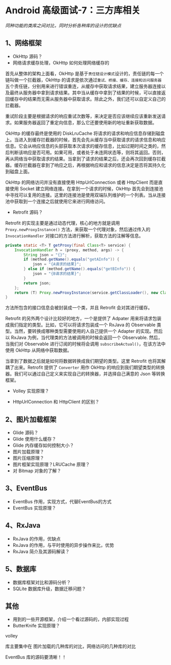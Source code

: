 # Android 高级面试-7：三方库相关

*同种功能的类库之间对比，同时分析各种库的设计的优缺点*

## 1、网络框架

- OkHttp 源码？
- 网络请求缓存处理，OkHttp 如何处理网络缓存的

首先从整体的架构上面看，OkHttp 是基于`责任链设计模式`设计的，责任链的每一个链叫做一个拦截器，OkHttp 的请求是依次通过`重试、桥接、缓存、连接和访问服务器`五个责任链，分别用来进行错误重连，从缓存中获取请求结果，建立服务器连接以及最终从服务器中拿到请求结果。其中当从缓存中拿到了结果的时候，可以直接返回缓存中的结果而无需从服务器中获取请求。除此之外，我们还可以自定义自己的拦截器。

重试阶段主要是根据请求的响应重试次数等，来决定是否应该继续应该重新发送请求。如果服务器返回了重定向信息，那么它还要使用新的地址重新获取数据。

OkHttp 的缓存最终是使用的 DiskLruCache 将请求的请求和响应信息存储到磁盘上。当进入到缓存拦截器的时候，首先会先从缓存当中获取请求的请求信息和响应信息。它会从响应信息的头部获取本次请求的缓存信息，比如过期时间之类的，然后判断该响应是否可用。如果可用，或者处于未连网状态等，则将其返回。否则，再从网络当中获取请求的结果。当拿到了请求的结果之后，还会再次回到缓存拦截器。缓存拦截器在拿到了响应之后，再根据响应和请求的信息决定是否将其持久化到磁盘上面。

OkHttp 的网络访问并没有直接使用 HttpUrlConnection 或者 HttpClient 而是直接使用 Socket 建立网络连接。在拿到一个请求的时候，OkHttp 首先会到连接池中寻找可以复用的连接。这里的连接池是使用双端队列维护的一个列表。当从连接池中获取到一个连接之后就使用它来进行网络访问。

- Retrofit 源码？

Retrofit 的实现主要是通过动态代理，核心的地方就是调用 `Proxy.newProxyInstance()` 方法，来获取一个代理对象，然后通过传入的 `InvocationHandler` 对接口的方法进行解析，获取方法的注解等信息。

```java
private static <T> T getProxy(final Class<T> service) {
    InvocationHandler h = (proxy, method, args) -> {
        String json = "{}";
        if (method.getName().equals("getAInfo")) {
            json = "{A请求的结果}";
        } else if (method.getName().equals("getBInfo")) {
            json = "{B请求的结果}";
        }
        return json;
    };
    return (T) Proxy.newProxyInstance(service.getClassLoader(), new Class<?>[]{service}, h);
}
```

方法所包含的接口信息会被封装成一个类，并且 Retrofit 会对其进行缓存。

Retrofit 的另外两个设计比较好的地方，一个是提供了 Adpater 用来将请求包装成我们指定的类型。比如，它可以将请求包装成一个 RxJava 的 Observable 类型。当然，要转换成哪种类型需要使用的人自己提供一个 Adapter 的实现。然后以 RxJava 为例，当代理类的方法被调用的时候会返回一个 Observable. 然后，当我们对 Observable 进行订阅的时候将会调用 `subscribeActual()`，在该方法中使用 OkHttp 从网络中获取数据。

当拿到了数据之后就是如何将数据转换成我们期望的类型。这里 Retrofit 也将其解耦了出来。Retrofit 提供了 `Converter` 用作 OkHttp 的响应到我们期望类型的转换器。我们可以通过自己定义来实现自己的转换器，并选择自己满意的 Json 等转换框架。

- Volley 实现原理？

- HttpUrlConnection 和 HttpClient 的区别？

## 2、图片加载框架

- Glide 源码？
- Glide 使用什么缓存？
- Glide 内存缓存如何控制大小？
- 图片加载原理？
- 图片压缩原理？
- 图片框架实现原理？LRUCache 原理？
- 对 Bitmap 对象的了解？

## 3、EventBus

- EventBus 作用，实现方式，代替EventBus的方式
- EventBus 实现原理？

## 4、RxJava

- RxJava 的作用，优缺点
- RxJava 的作用，与平时使用的异步操作来比，优势
- RxJava 简介及其源码解读？

## 5、数据库

- 数据库框架对比和源码分析？
- SQLite 数据库升级，数据迁移问题？

## 其他

- 用到的一些开源框架，介绍一个看过源码的，内部实现过程
- ButterKnife 实现原理？


volley 



库主要集中在 图片加载的几种库的对比，网络访问的几种库的对比

EventBus 库的源码要清晰！！